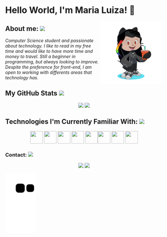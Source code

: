 <h1>Hello World, I'm Maria Luiza! 👋</h1>

<img src="https://github.com/marialuizalenti/marialuizalenti/blob/main/imgs/octocatMalu.png" width="200" align="right"/>
<h2>About me:  <img src="https://media.giphy.com/media/APIyQuymmvSCp2TvS7/giphy.gif" width="40"/></h2>
<em>
Computer Science student and passionate about technology.
I like to read in my free time and would like to have more time and money to travel. 
Still a beginner in programming, but always looking to improve. Despite the preference for front-end, I am open to working with differents areas that technology has.
</em>

<h2> My GitHub Stats <img src="https://media.giphy.com/media/lRLzrbhmh5pFf4jOga/giphy.gif" width="40"/></h2>
<div align="center">
<!--<img src="https://github-readme-stats.vercel.app/api?username=marialuizalenti&show_icons=true&theme=omni" width="400"/>
<img src="https://github-readme-stats.vercel.app/api/top-langs/?username=marialuizalenti&langs_count=8&layout=compact&theme=omni" width="335"/>-->
<img height="160em" src="https://github-readme-stats.vercel.app/api/top-langs/?username=marialuizalenti&layout=compact&langs_count=7&theme=dracula"/>
<img height="160em" src="https://github-readme-stats.vercel.app/api?username=marialuizalenti&show_icons=true&theme=dracula&include_all_commits=true&count_private=true"/>
</div> 

<h2>Technologies I'm Currently Familiar With: <img src="https://media.giphy.com/media/xUA7b2eF4mLdGLBWfK/giphy.gif" width="40"/></h2>
<div align="center">
<img src="https://cdn.jsdelivr.net/gh/devicons/devicon/icons/html5/html5-original.svg" width="40" height="40"/>  <img src="https://cdn.jsdelivr.net/gh/devicons/devicon/icons/css3/css3-original.svg" width="40" height="40"/>  <img src="https://cdn.jsdelivr.net/gh/devicons/devicon/icons/javascript/javascript-original.svg" width="40" height="40"/>  <img src="https://cdn.jsdelivr.net/gh/devicons/devicon/icons/c/c-original.svg" width="40" height="40"/>  <img src="https://cdn.jsdelivr.net/gh/devicons/devicon/icons/java/java-original.svg" width="40" height="40"/><img src="https://cdn.jsdelivr.net/gh/devicons/devicon/icons/mysql/mysql-original.svg" width="40" height="40"/>  <img src="https://cdn.jsdelivr.net/gh/devicons/devicon/icons/vscode/vscode-original.svg" width="40" height="40"/>  <img src="https://cdn.jsdelivr.net/gh/devicons/devicon/icons/github/github-original.svg" width="40" height="40"/>
</div>

<h3>Contact: <img src="https://media.giphy.com/media/c0xdI9x8kv7MTWML8O/giphy.gif" width="30"/></h3>
<div align="center">
<a href="https://instagram.com/malulenti" target="_blank"><img src="https://img.shields.io/badge/-Instagram-%23E4405F?style=for-the-badge&logo=instagram&logoColor=white" target="_blank"></a>
<a href="https://www.linkedin.com/in/marialuizalenti" target="_blank"><img src="https://img.shields.io/badge/-LinkedIn-%230077B5?style=for-the-badge&logo=linkedin&logoColor=white" target="_blank"></a>   
</div>
  
![Snake animation](https://github.com/marialuizalenti/marialuizalenti/blob/output/github-contribution-grid-snake.svg)


